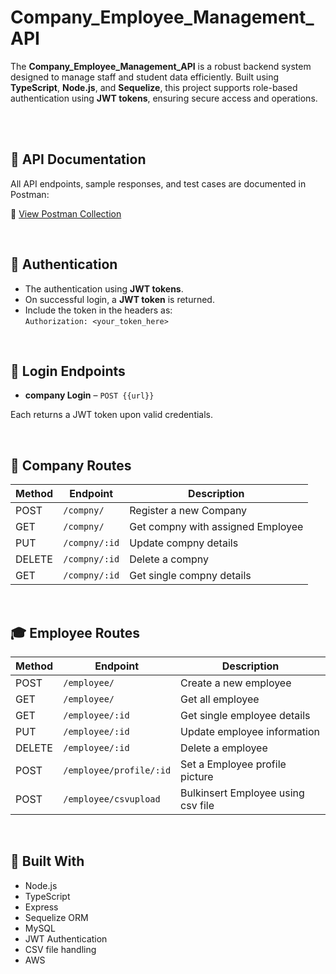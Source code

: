 # Company_Employee_Management_API


The **Company_Employee_Management_API** is a robust backend system designed to manage staff and student data efficiently. Built using **TypeScript**, **Node.js**, and **Sequelize**, this project supports role-based authentication using **JWT tokens**, ensuring secure access and operations.

<br><br>

## 📄 API Documentation


All API endpoints, sample responses, and test cases are documented in Postman:

🔗 [View Postman Collection](https://www.postman.com/navigation-cosmologist-2842457/workspace/nova-mini-ts/collection/38429330-d0ad5604-7c89-4465-9e8e-0ef02b72a978?action=share&creator=38429330)

<br>


## 🔐 Authentication


- The authentication using **JWT tokens**.
- On successful login, a **JWT token** is returned.
- Include the token in the headers as:  
  `Authorization: <your_token_here>`


<br>

## 🚪 Login Endpoints

- **company Login** – `POST {{url}}`

Each returns a JWT token upon valid credentials.

<br>

## 📌 Company Routes


| Method | Endpoint                     | Description                          |
|--------|------------------------------|--------------------------------------|
| POST   | `/compny/`                   | Register a new Company               |
| GET    | `/compny/`                   | Get compny with assigned Employee    |
| PUT    | `/compny/:id`                | Update compny details                |
| DELETE | `/compny/:id`                | Delete a compny                      |
| GET    | `/compny/:id`                | Get single compny details            |

<br>

## 🎓 Employee Routes


| Method | Endpoint                     | Description                          |
|--------|------------------------------|--------------------------------------|
| POST   | `/employee/`                 | Create a new employee                |
| GET    | `/employee/`                 | Get all employee                     |
| GET    | `/employee/:id`              | Get single employee details          |
| PUT    | `/employee/:id`              | Update employee information          |
| DELETE | `/employee/:id`              | Delete a employee                    |
| POST   | `/employee/profile/:id`      | Set a Employee profile picture       | 
| POST   | `/employee/csvupload`        | Bulkinsert Employee using csv file   |


<br>


## 🧰 Built With


- Node.js  
- TypeScript  
- Express  
- Sequelize ORM  
- MySQL  
- JWT Authentication  
- CSV file handling
- AWS 

